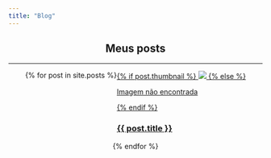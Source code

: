 ```yaml
---
title: "Blog"
---
```

<center>
<h2>Meus posts</h2>
</center>

---


<div class="cards" style="
    display: flex;
    flex-wrap: wrap;
    justify-content: center;
">
{% for post in site.posts %}
  <a href="{{ post.url }}">
    <div class="card">
      <div class="card_image">
        {% if post.thumbnail %}
          <img src="/assets/img/thumbnails/{{post.thumbnail}}">
          {% else %}
          <p>Imagem não encontrada</p>
        {% endif %}
      </div>
      <div class="card_title">
        <h3>{{ post.title }}</h3>
      </div>
    </div>
  </a>
{% endfor %}
</div>
